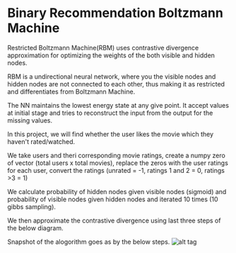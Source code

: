 # Binary Recommendation Boltzmann Machine

Restricted Boltzmann Machine(RBM) uses contrastive divergence approximation for optimizing the weights of the both visible and hidden nodes.

RBM is a undirectional neural network, where you the visible nodes and hidden nodes are not connected to each other, thus making it as restricted and differentiates from Boltzmann Machine. 

The NN maintains the lowest energy state at any give point. It accept values at initial stage and tries to reconstruct the input from the output for the missing values. 

In this project, we will find whether the user likes the movie which they haven't rated/watched. 

We take users and theri corresponding movie ratings, create a numpy zero of vector (total users x total movies), replace the zeros with the user ratings for each user, convert the ratings (unrated = -1, ratings 1 and 2 = 0, ratings >3 = 1)

We calculate probability of hidden nodes given visible nodes (sigmoid) and probability of visible nodes given hidden nodes and iterated 10 times (10 gibbs sampling). 

We then approximate the contrastive divergence using last three steps of the below diagram.

Snapshot of the alogorithm goes as by the below steps. 
![alt tag](https://github.com/PragadeshVasudevan/Restricted-Boltzmann-Machine-Recommendation/blob/master/ml-100k/Screenshot.PNG)
